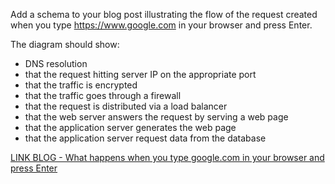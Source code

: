 Add a schema to your blog post illustrating the flow of the request created when you type https://www.google.com in your browser and press Enter.

The diagram should show:

- DNS resolution
- that the request hitting server IP on the appropriate port
- that the traffic is encrypted
- that the traffic goes through a firewall
- that the request is distributed via a load balancer
- that the web server answers the request by serving a web page
- that the application server generates the web page
- that the application server request data from the database

[LINK BLOG - What happens when you type google.com in your browser and press Enter](https://www.linkedin.com/feed/update/urn:li:ugcPost:6932095671973900288?updateEntityUrn=urn%3Ali%3Afs_updateV2%3A%28urn%3Ali%3AugcPost%3A6932095671973900288%2CFEED_DETAIL%2CEMPTY%2CDEFAULT%2Cfalse%29)